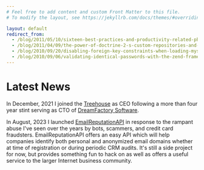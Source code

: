 ```yaml
---
# Feel free to add content and custom Front Matter to this file.
# To modify the layout, see https://jekyllrb.com/docs/themes/#overriding-theme-defaults

layout: default
redirect_from:
  - /blog/2011/05/10/sixteen-best-practices-and-productivity-related-php-tutorials/
  - /blog/2011/04/09/the-power-of-doctrine-2-s-custom-repositories-and-native-queries/
  - /blog/2010/09/20/disabling-foreign-key-constraints-when-loading-mysql-data/
  - /blog/2010/09/06/validating-identical-passwords-with-the-zend-framework/
---
```


<h1>Latest News</h1>

In December, 2021 I joined the [Treehouse](https://www.teamtreehouse.com) as CEO following a more than four year stint serving as CTO of [DreamFactory Software](https://www.dreamfactory.com).

In August, 2023 I launched [EmailReputationAPI](https://emailreputationapi.com) in response to the rampant abuse I've seen over the years by bots, scammers, and credit card fraudsters. EmailReputationAPI offers an easy API which will help companies identify both personal and anonymized email domains whether at time of registration or during periodic CRM audits. It's still a side project for now, but provides something fun to hack on as well as offers a useful service to the larger Internet business community.


